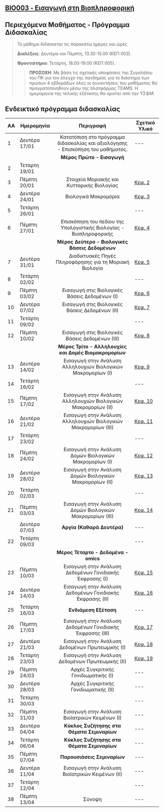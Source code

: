 ## [BIO003 - Εισαγωγή στη Βιοπληροφορική](index.md)

## Περιεχόμενα Μαθήματος - Πρόγραμμα Διδασκαλίας

>Το μάθημα διδάσκεται τις παρακάτω ημέρες και ώρες
>
>**Διαλέξεις**: Δευτέρα και Πέμπτη, 13.30-15.00 (ΚΕΠ 003).
>
>**Φροντιστήριο**: Τετάρτη, 18.00-19.00 (ΚΕΠ 005).
>
>>**ΠΡΟΣΟΧΗ**: 
>>Με βάση τις σχετικές αποφάσεις της Συγκλήτου του ΠΚ για τον έλεγχο της πανδημίας για το διάστημα των πρώτων 4 εβδομάδων όλες οι συναντήσεις του μαθήματος θα πραγματοποιηθούν μέσω 
>>της πλατφόρμας TEAMS.
>Η ημερομηνία της τελικής εξέτασης θα οριστεί από την ΥΣΦΜ.


## Ενδεικτικό πρόγραμμα διδασκαλίας

| **ΑΑ** | **Ημερομηνία** | **Περιγραφή**| **Σχετικό Υλικό**|
| --- | ---|:---:|---|
| 1 | Δευτέρα 17/01| Κατατόπιση στο πρόγραμμα διδασκαλίας και αξιολόγησης - Επισκόπηση του μαθήματος. |---|
| ||**Μέρος Πρώτο - Εισαγωγή**|
| 2 | Τετάρτη 19/01|  ||
| 3 | Πέμπτη 20/01| Στοιχεία Μοριακής και Κυτταρικής Βιολογίας |[Κεφ. 2](link)|
| 4 | Δευτέρα 24/01| Βιολογικά Μακρομόρια|[Κεφ. 3](link)|
| 5 | Τετάρτη 26/01|  |---|
| 6 | Πέμπτη 27/01| Επισκόπηση του πεδίου της Υπολογιστικής Βιολογίας - Βιοπληροφορικής|[Κεφ. 4](link)|
| ||**Μέρος Δεύτερο - Βιολογικές Βάσεις Δεδομένων**|
| 7 | Δευτέρα 31/01| Διαδικτυακές Πηγές Πληροφόρησης για τη Μοριακή Βιολογία|[Κεφ. 5](link)|
| 8 | Τετάρτη 02/02|  |---|
| 9 | Πέμπτη 03/02| Εισαγωγή στις Βιολογικές Βάσεις Δεδομένων (Ι)  |[Κεφ. 6](link)|
| 10 | Δευτέρα 07/02| Εισαγωγή στις Βιολογικές Βάσεις Δεδομένων (ΙΙ) |[Κεφ. 7](link)|
| 11 | Τετάρτη 09/02|  |---|
| 12 | Πέμπτη 10/02| Εισαγωγή στις Βιολογικές Βάσεις Δεδομένων (ΙΙΙ)  |[Κεφ. 8](link)|
| ||**Μέρος Τρίτο - Αλληλουχίες και Δομές Βιομακρομορίων**|
| 13 | Δευτέρα 14/02| Εισαγωγή στην Ανάλυση Αλληλουχιών Βιολογικών Μακρομορίων (Ι) |[Κεφ. 9](link)|
| 14 | Τετάρτη 16/02|  |---|
| 15 | Πέμπτη 17/02| Εισαγωγή στην Ανάλυση Αλληλουχιών Βιολογικών Μακρομορίων (ΙΙ) |[Κεφ. 10](link)|
| 16 | Δευτέρα 21/02| Εισαγωγή στην Ανάλυση Αλληλουχιών Βιολογικών Μακρομορίων (ΙΙΙ) |[Κεφ. 11](link)|
| 17 | Τετάρτη 23/02|  |---|
| 18 | Πέμπτη 24/02| Εισαγωγή στην Ανάλυση Δομών Βιολογικών Μακρομορίων (Ι) |[Κεφ. 12](link)|
| 19 | Δευτέρα 28/02| Εισαγωγή στην Ανάλυση Δομών Βιολογικών Μακρομορίων (ΙΙ) |[Κεφ. 13](link)|
| 20 | Τετάρτη 02/03|  |---|
| 21 | Πέμπτη 03/03| Εισαγωγή στην Ανάλυση Δομών Βιολογικών Μακρομορίων (ΙΙΙ) |[Κεφ. 14](link)|
|  | Δευτέρα 07/03| **Αργία (Καθαρά Δευτέρα)**  |---|
| 22 | Τετάρτη 09/03|  |---|
| ||**Μέρος Τέταρτο - Δεδομένα -omics**|
| 23 | Πέμπτη 10/03| Εισαγωγή στην Ανάλυση Δεδομένων Γονιδιακής Έκφρασης (Ι) |[Κεφ. 15](link)|
| 24 | Δευτέρα 14/03| Εισαγωγή στην Ανάλυση Δεδομένων Γονιδιακής Έκφρασης (ΙΙ)  |[Κεφ. 16](link)|
| 25 | Τετάρτη 16/03| **Ενδιάμεση Εξέταση** |---|
| 26 | Πέμπτη 17/03| Εισαγωγή στην Ανάλυση Δεδομένων Γονιδιακής Έκφρασης (ΙΙΙ) |[Κεφ. 17](link)|
| 27 | Δευτέρα 21/03| Εισαγωγή στην Ανάλυση Δεδομένων Πρωτεωμικής (Ι)  |[Κεφ. 18](link)|
| 28 | Τετάρτη 23/03| Εισαγωγή στην Ανάλυση Δεδομένων Πρωτεωμικής (ΙΙ) |[Κεφ. 19](link)|
| 29 | Πέμπτη 24/03| Αρχές Συγκριτικής Γονιδιωματικής (Ι) |---|
| 30 | Δευτέρα 28/03| Αρχές Συγκριτικής Γονιδιωματικής (ΙΙ)  |---|
| 31 | Τετάρτη 30/03|  |---|
| 32 | Πέμπτη 31/03| Εισαγωγή στην Ανάλυση Βιοϊατρικών Κειμένων (Ι)  |---|
| 33 | Δευτέρα 04/04| **Κύκλος Συζήτησης στα Θέματα Σεμιναρίων** |---|
| 34 | Τετάρτη 06/04| **Κύκλος Συζήτησης στα Θέματα Σεμιναρίων** |---|
| 35 | Πέμπτη 07/04| **Παρουσιάσεις Σεμιναρίων** |---|
| 36 | Δευτέρα 11/04| Εισαγωγή στην Ανάλυση Βιοϊατρικών Κειμένων (ΙΙ)   |---|
| 37 | Τετάρτη 12/04|  |---|
| 38 | Πέμπτη 13/04| Σύνοψη |---|

